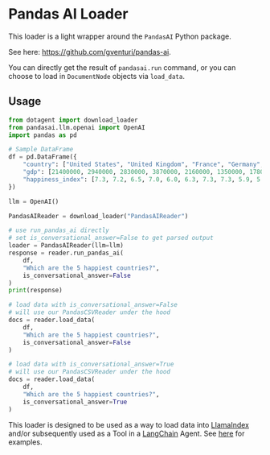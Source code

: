 # Pandas AI Loader

This loader is a light wrapper around the `PandasAI` Python package.

See here: https://github.com/gventuri/pandas-ai.

You can directly get the result of `pandasai.run` command, or
you can choose to load in `DocumentNode` objects via `load_data`.

## Usage

```python
from dotagent import download_loader
from pandasai.llm.openai import OpenAI
import pandas as pd

# Sample DataFrame
df = pd.DataFrame({
    "country": ["United States", "United Kingdom", "France", "Germany", "Italy", "Spain", "Canada", "Australia", "Japan", "China"],
    "gdp": [21400000, 2940000, 2830000, 3870000, 2160000, 1350000, 1780000, 1320000, 516000, 14000000],
    "happiness_index": [7.3, 7.2, 6.5, 7.0, 6.0, 6.3, 7.3, 7.3, 5.9, 5.0]
})

llm = OpenAI()

PandasAIReader = download_loader("PandasAIReader")

# use run_pandas_ai directly
# set is_conversational_answer=False to get parsed output
loader = PandasAIReader(llm=llm)
response = reader.run_pandas_ai(
    df,
    "Which are the 5 happiest countries?",
    is_conversational_answer=False
)
print(response)

# load data with is_conversational_answer=False
# will use our PandasCSVReader under the hood
docs = reader.load_data(
    df,
    "Which are the 5 happiest countries?",
    is_conversational_answer=False
)

# load data with is_conversational_answer=True
# will use our PandasCSVReader under the hood
docs = reader.load_data(
    df,
    "Which are the 5 happiest countries?",
    is_conversational_answer=True
)


```

This loader is designed to be used as a way to load data into [LlamaIndex](https://github.com/jerryjliu/gpt_index/tree/main/gpt_index) and/or subsequently used as a Tool in a [LangChain](https://github.com/hwchase17/langchain) Agent. See [here](https://github.com/emptycrown/llama-hub/tree/main) for examples.
